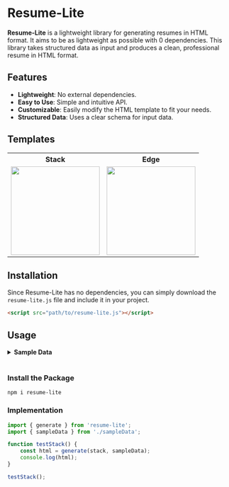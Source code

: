 # Resume-Lite

**Resume-Lite** is a lightweight library for generating resumes in HTML format. It aims to be as lightweight as possible with 0 dependencies. This library takes structured data as input and produces a clean, professional resume in HTML format.

## Features

-   **Lightweight**: No external dependencies.
-   **Easy to Use**: Simple and intuitive API.
-   **Customizable**: Easily modify the HTML template to fit your needs.
-   **Structured Data**: Uses a clear schema for input data.

## Templates

<table>
  <tr>
    <th>Stack</th>
    <th>Edge</th>
  </tr>
  <tr>
    <td><img src="https://i.imgur.com/Fx56vR4.jpg" width="200px" /></td>
    <td><img src="https://i.imgur.com/V6g8VEA.jpg" width="200px"  /></td>
    </td>
  </tr>
</table>

## Installation

Since Resume-Lite has no dependencies, you can simply download the `resume-lite.js` file and include it in your project.

```html
<script src="path/to/resume-lite.js"></script>
```

## Usage

<details><summary><b>Sample Data</b></summary><p>

```typescript
const testData: ResumeData = {
    personalInfo: {
        name: 'Jane Smith',
        email: 'jane.smith@example.com',
        phone: '555-123-4567',
        address: '456 Elm Street, Metropolis, USA',
        summary:
            'Seasoned software engineer with over 10 years of experience in full-stack development, project management, and team leadership. Proven track record of delivering high-quality software solutions on time and within budget.',
        links: [
            { name: 'LinkedIn', url: 'https://linkedin.com/in/janesmith' },
            { name: 'GitHub', url: 'https://github.com/janesmith' },
            { name: 'Portfolio', url: 'https://janesmith.dev' },
        ],
    },
    workExperience: [
        {
            company: 'Global Tech Solutions',
            position: 'Lead Software Engineer',
            startDate: 'April 2018',
            endDate: 'Present',
            responsibilities: [
                'Leading a team of 10 developers in designing, developing, and maintaining enterprise-level software applications.',
                'Implementing agile methodologies to improve project delivery times and team productivity.',
                'Collaborating with stakeholders to define project requirements and deliverables.',
                'Mentoring junior developers and conducting code reviews to ensure coding standards and best practices.',
            ],
        },
        {
            company: 'Innovative Apps LLC',
            position: 'Senior Software Engineer',
            startDate: 'May 2014',
            endDate: 'March 2018',
            responsibilities: [
                'Developed and maintained mobile applications using React Native and Flutter.',
                'Implemented RESTful APIs with Node.js and Express.',
                'Worked closely with UX/UI designers to create intuitive and user-friendly interfaces.',
                'Optimized application performance and resolved complex technical issues.',
            ],
        },
        {
            company: 'Tech Innovators Inc.',
            position: 'Software Engineer',
            startDate: 'September 2010',
            endDate: 'May 2014',
            responsibilities: [
                'Developed web applications using JavaScript, HTML, and CSS.',
                'Integrated third-party APIs to enhance application functionality.',
                'Collaborated with cross-functional teams to ensure seamless integration of new features.',
                'Participated in code reviews and contributed to the development of coding standards.',
            ],
        },
    ],
    education: [
        {
            institution: 'Metropolis University',
            degree: 'Master of Science in Computer Science',
            endDate: '2010-06-30',
        },
        {
            institution: 'Metropolis University',
            degree: 'Bachelor of Science in Computer Science',
            startDate: '2004-09-01',
            endDate: '2008-06-30',
        },
    ],
    skills: [
        'JavaScript',
        'TypeScript',
        'React',
        'Node.js',
        'Python',
        'Django',
        'Java',
        'Spring Boot',
        'SQL',
        'NoSQL',
        'Docker',
        'Kubernetes',
        'AWS',
        'Azure',
        'Git',
        'Agile Methodologies',
        'Project Management',
        'Team Leadership',
    ],
    projects: [
        {
            title: 'E-commerce Platform',
            description: 'Developed a scalable e-commerce platform for small businesses.',
            responsibilities: [
                'Led the front-end development using React and Redux.',
                'Implemented the back-end API with Node.js and Express.',
                'Designed and managed the database schema using MongoDB.',
                'Deployed the application on AWS using Docker and Kubernetes.',
            ],
            website: 'https://ecommerceplatform.com',
            sourceCodeLink: 'https://github.com/janesmith/ecommerce-platform',
        },
        {
            title: 'Project Management Tool',
            description: 'Created a project management tool to improve team collaboration.',
            responsibilities: [
                'Designed the user interface with Angular and Material Design.',
                'Developed the server-side logic with Spring Boot and Java.',
                'Integrated real-time collaboration features using WebSockets.',
                'Implemented user authentication and authorization with OAuth2.',
            ],
            website: 'https://projectmanagementtool.com',
            sourceCodeLink: 'https://github.com/janesmith/project-management-tool',
        },
    ],
    certifications: [
        {
            name: 'Certified Scrum Master',
            dateAquired: '2016-05-01',
        },
        {
            name: 'AWS Certified Solutions Architect',
            dateAquired: '2017-11-01',
        },
        {
            name: 'Google Cloud Professional Data Engineer',
            dateAquired: '2018-08-01',
        },
    ],
    languages: [
        {
            name: 'English',
            proficiency: 'Native',
        },
        {
            name: 'Spanish',
            proficiency: 'Fluent',
        },
        {
            name: 'German',
            proficiency: 'Intermediate',
        },
    ],
    volunteerWork: [
        {
            name: 'Code for Good',
            startDate: '2019-01-01',
            description: 'Taught coding workshops to underprivileged youth.',
            endDate: '2020-12-31',
        },
        {
            name: 'Open Source Contributor',
            startDate: '2016-01-01',
            description:
                'Contributed to various open-source projects, focusing on bug fixes and feature enhancements.',
        },
    ],
};
```

</p></details>
<br>

### Install the Package

```
npm i resume-lite
```

### Implementation

```javascript
import { generate } from 'resume-lite';
import { sampleData } from './sampleData';

function testStack() {
    const html = generate(stack, sampleData);
    console.log(html);
}

testStack();
```

